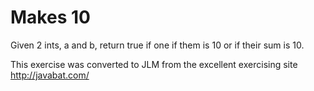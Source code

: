 # Makes 10 #
Given 2 ints, a and b, return true if one if them is 10 or if their
sum is 10.

This exercise was converted to JLM from the excellent exercising site http://javabat.com/

